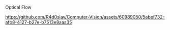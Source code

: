 Optical Flow


https://github.com/R4d0slav/Computer-Vision/assets/60989050/5abef732-afb8-4127-b27e-b7513e8aaa35


